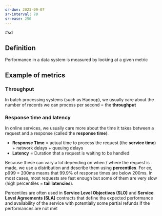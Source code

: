 ```yaml
---
sr-due: 2023-09-07
sr-interval: 70
sr-ease: 250
---
```


#sd

## Definition

Performance in a data system is measured by looking at a given metric

## Example of metrics

### Throughput

In batch processing systems (such as Hadoop), we usually care about the number of records we can process per second = the **throughput**

### Response time and latency

In online services, we usually care more about the time it takes between a request and a response (called the **response time**).

- **Response Time** = actual time to process the request (the **service time**) + network delays + queuing delays
- **Latency** = Duration that a request is waiting to be handled

Because these can vary a lot depending on when / where the request is made, we use a distribution and describe them using **percentiles**. For ex, p999 = 200ms means that 99.9% of response times are below 200ms.
In most cases, most requests are fast enough but some of them are very slow (high percentiles = **tail latencies**).

Percentiles are often used in **Service Level Objectives (SLO)** and **Service Level Agreements (SLA)** contracts that define tha expected performance and availability of the service with potentially some partial refunds if the performances are not met

